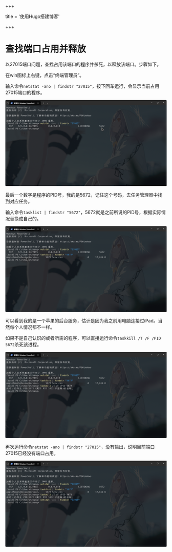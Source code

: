 +++

title = '使用Hugo搭建博客'

+++

# 查找端口占用并释放

以27015端口问题，查找占用该端口的程序并杀死，以释放该端口。步骤如下。

在win图标上右键，点击“终端管理员”。



输入命令`netstat -ano | findstr "27015"`​，按下回车运行，会显示当前占用27015端口的程序。

<img src="https://raw.githubusercontent.com/ZhBF/Images/main/images/image-20250730102801-augrccu.png" alt="image-20250730102801-augrccu" style="zoom:80%;" />

最后一个数字是程序的PID号，我的是5672，记住这个号码，去任务管理器中找到对应任务。

输入命令`tasklist | findstr "5672"`​，5672就是之前所说的PID号，根据实际情况替换成自己的。

<img src="https://raw.githubusercontent.com/ZhBF/Images/main/images/image-20250730102828-s05h1yl.png" alt="image-20250730102828-s05h1yl" style="zoom:80%;" />

可以看到我的是一个苹果的后台服务，估计是因为我之前用电脑连接过iPad。当然每个人情况都不一样。

如果不是自己认识的或者所需的程序，可以直接运行命令`taskkill /T /F /PID 5672`​杀死该进程。

<img src="https://raw.githubusercontent.com/ZhBF/Images/main/images/image-20250730102905-ljdresk.png" alt="image-20250730102905-ljdresk" style="zoom:80%;" />

再次运行命令`netstat -ano | findstr "27015"`​，没有输出，说明目前端口27015已经没有端口占用。

<img src="https://raw.githubusercontent.com/ZhBF/Images/main/images/image-20250730102927-gbaj0dc.png" alt="image-20250730102927-gbaj0dc" style="zoom:80%;" />

‍
